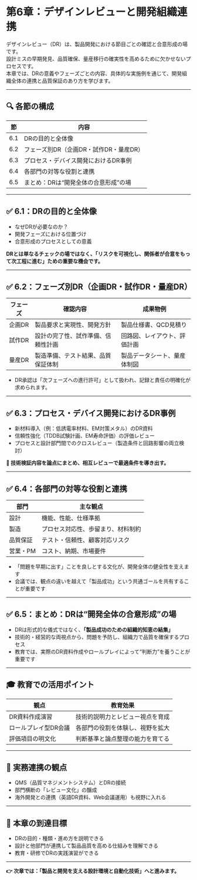 # 第6章：デザインレビューと開発組織連携

デザインレビュー（DR）は、製品開発における節目ごとの確認と合意形成の場です。  
設計ミスの早期発見、品質確保、量産移行の確実性を高めるために欠かせないプロセスです。  
本章では、DRの意義やフェーズごとの内容、具体的な実施例を通じて、開発組織全体の連携と品質保証のあり方を学びます。

---

## 🔍 各節の構成

| 節   | 内容 |
|------|------|
| 6.1 | DRの目的と全体像 |
| 6.2 | フェーズ別DR（企画DR・試作DR・量産DR） |
| 6.3 | プロセス・デバイス開発におけるDR事例 |
| 6.4 | 各部門の対等な役割と連携 |
| 6.5 | まとめ：DRは“開発全体の合意形成”の場 |

---

## ✅ 6.1：DRの目的と全体像

- なぜDRが必要なのか？
- 開発フェーズにおける位置づけ  
- 合意形成のプロセスとしての意義

**DRとは単なるチェックの場ではなく、「リスクを可視化し、関係者が合意をもって次工程に進む」ための重要な機会です。**

---

## ✅ 6.2：フェーズ別DR（企画DR・試作DR・量産DR）

| フェーズ | 確認内容 | 成果物例 |
|----------|----------|-----------|
| 企画DR    | 製品要求と実現性、開発方針       | 製品仕様書、QCD見積り |
| 試作DR    | 設計の完了性、試作準備、信頼性計画 | 回路図、レイアウト、評価計画 |
| 量産DR    | 製造準備、テスト結果、品質保証体制 | 製品データシート、量産体制図 |

- DR承認は「次フェーズへの進行許可」として扱われ、記録と責任の明確化が求められます。

---

## ✅ 6.3：プロセス・デバイス開発におけるDR事例

- 新材料導入（例：低誘電率材料、EM対策メタル）のDR資料
- 信頼性強化（TDDB試験計画、EM寿命評価）の評価レビュー
- プロセスと設計部門間でのクロスレビュー（製造条件と回路影響の両立検討）

**🧠 技術検証内容を論点にまとめ、相互レビューで最適条件を導き出す。**

---

## ✅ 6.4：各部門の対等な役割と連携

| 部門 | 主な観点 |
|------|----------|
| 設計 | 機能、性能、仕様準拠 |
| 製造 | プロセス対応性、歩留まり、材料制約 |
| 品質保証 | テスト・信頼性、顧客対応リスク |
| 営業・PM | コスト、納期、市場要件 |

- 「問題を早期に出す」ことを良しとする文化が、開発全体の健全性を支えます  
- 会議では、観点の違いを越えて「製品成功」という共通ゴールを共有することが重要です

---

## ✅ 6.5：まとめ：DRは“開発全体の合意形成”の場

- DRは形式的な儀式ではなく、**「製品成功のための組織的知恵の結集」**  
- 技術的・経営的な両視点から、問題を予防し、組織力で品質を確保するプロセス  
- 教育では、実際のDR資料作成やロールプレイによって“判断力”を養うことが重要です

---

## 🎓 教育での活用ポイント

| 観点 | 教育効果 |
|------|----------|
| DR資料作成演習 | 技術的説明力とレビュー視点を育成 |
| ロールプレイ型DR会議 | 各部門の役割を体験し、視野を拡大 |
| 評価項目の明文化 | 判断基準と論点整理の能力を育てる |

---

## 🏢 実務連携の観点

- QMS（品質マネジメントシステム）とDRの接続  
- 部門横断の「レビュー文化」の醸成  
- 海外開発との連携（英語DR資料、Web会議運用）も視野に入れる

---

## 📘 本章の到達目標

- DRの目的・種類・進め方を説明できる  
- 設計と他部門が連携して製品品質を高める仕組みを理解できる  
- 教育・研修でDRの実践演習ができる

---

**👉 次章では：「製品と開発を支える設計環境と自動化技術」へと進みます。**

